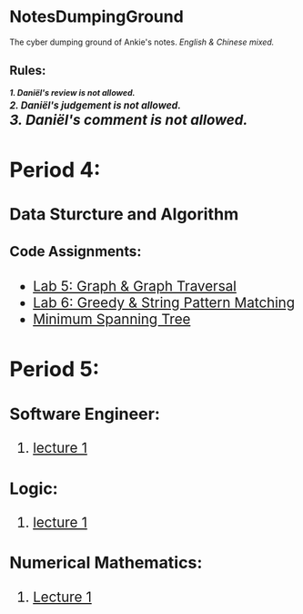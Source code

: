 # NotesDumpingGround
The cyber dumping ground of Ankie's notes. *English & Chinese mixed.*

## Rules:
***1. Daniël's review is not allowed.***  
***<big> 2. Daniël's judgement is not allowed.<big>***  
***<big> 3. Daniël's comment is not allowed.<big>***

## Period 4:
### Data Sturcture and Algorithm
  
  #### Code Assignments:
  + [Lab 5: Graph & Graph Traversal](https://github.com/AnkieFan/NotesDumpingGround/tree/main/DSA/lab5/src)
  + [Lab 6: Greedy & String Pattern Matching](https://github.com/AnkieFan/NotesDumpingGround/tree/main/DSA/lab6/src)
  + [Minimum Spanning Tree](https://github.com/AnkieFan/NotesDumpingGround/tree/main/DSA/MST/src)
  
## Period 5:
### Software Engineer:
  1. [lecture 1](https://github.com/AnkieFan/NotesDumpingGround/blob/main/SE/lec1.md)
### Logic:
  1. [lecture 1](https://github.com/AnkieFan/NotesDumpingGround/blob/main/Logic/lec1.md)
### Numerical Mathematics:
  1. [Lecture 1](https://github.com/AnkieFan/NotesDumpingGround/blob/main/Numerical%20Math/lec1.md)
